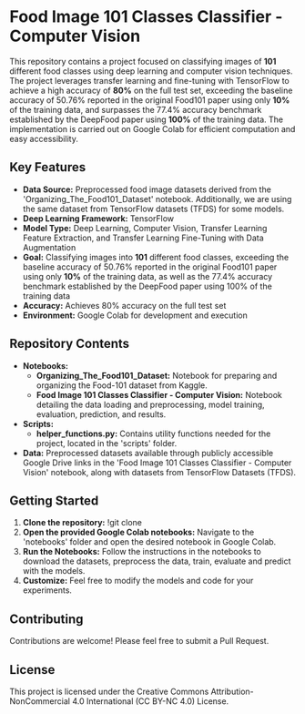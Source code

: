 # Food Image 101 Classes Classifier - Computer Vision
This repository contains a project focused on classifying images of **101** different food classes using deep learning and computer vision techniques. The project leverages transfer learning and fine-tuning with TensorFlow to achieve a high accuracy of **80%** on the full test set, exceeding the baseline accuracy of 50.76% reported in the original Food101 paper using only **10%** of the training data, and surpasses the 77.4% accuracy benchmark established by the DeepFood paper using **100%** of the training data. The implementation is carried out on Google Colab for efficient computation and easy accessibility.

## Key Features
- **Data Source:** Preprocessed food image datasets derived from the 'Organizing_The_Food101_Dataset' notebook. Additionally, we are using the same dataset from TensorFlow datasets (TFDS) for some models.
- **Deep Learning Framework:** TensorFlow
- **Model Type:** Deep Learning, Computer Vision, Transfer Learning Feature Extraction, and Transfer Learning Fine-Tuning with Data Augmentation
- **Goal:** Classifying images into **101** different food classes, exceeding the baseline accuracy of 50.76% reported in the original Food101 paper using only **10%** of the training data, as well as the 77.4% accuracy benchmark established by the DeepFood paper using 100% of the training data
- **Accuracy:** Achieves 80% accuracy on the full test set
- **Environment:** Google Colab for development and execution

## Repository Contents
- **Notebooks:**
  - **Organizing_The_Food101_Dataset:** Notebook for preparing and organizing the Food-101 dataset from Kaggle.
  - **Food Image 101 Classes Classifier - Computer Vision:** Notebook detailing the data loading and preprocessing, model training, evaluation, prediction, and results.
- **Scripts:**
  - **helper_functions.py:** Contains utility functions needed for the project, located in the 'scripts' folder.
- **Data:** Preprocessed datasets available through publicly accessible Google Drive links in the 'Food Image 101 Classes Classifier - Computer Vision' notebook, along with datasets from TensorFlow Datasets (TFDS).

## Getting Started
1. **Clone the repository:**
   !git clone 
2. **Open the provided Google Colab notebooks:**
Navigate to the 'notebooks' folder and open the desired notebook in Google Colab.
3. **Run the Notebooks:**
Follow the instructions in the notebooks to download the datasets, preprocess the data, train, evaluate and predict with the models.
4. **Customize:**
Feel free to modify the models and code for your experiments.

## Contributing
Contributions are welcome! Please feel free to submit a Pull Request.

## License
This project is licensed under the Creative Commons Attribution-NonCommercial 4.0 International (CC BY-NC 4.0) License.
